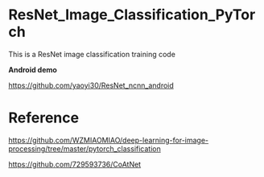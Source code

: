 # ResNet_Image_Classification_PyTorch
This is a ResNet image classification training code

**Android demo**

https://github.com/yaoyi30/ResNet_ncnn_android

# Reference
https://github.com/WZMIAOMIAO/deep-learning-for-image-processing/tree/master/pytorch_classification

https://github.com/729593736/CoAtNet
